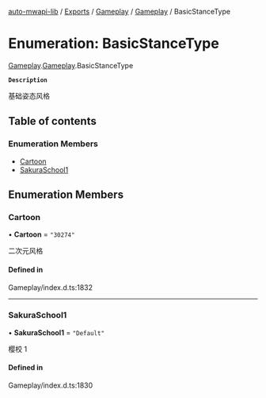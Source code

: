 [auto-mwapi-lib](../README.md) / [Exports](../modules.md) / [Gameplay](../modules/Gameplay.md) / [Gameplay](../modules/Gameplay.Gameplay.md) / BasicStanceType

# Enumeration: BasicStanceType

[Gameplay](../modules/Gameplay.md).[Gameplay](../modules/Gameplay.Gameplay.md).BasicStanceType

**`Description`**

基础姿态风格

## Table of contents

### Enumeration Members

- [Cartoon](Gameplay.Gameplay.BasicStanceType.md#cartoon)
- [SakuraSchool1](Gameplay.Gameplay.BasicStanceType.md#sakuraschool1)

## Enumeration Members

### Cartoon

• **Cartoon** = `"30274"`

二次元风格

#### Defined in

Gameplay/index.d.ts:1832

---

### SakuraSchool1

• **SakuraSchool1** = `"Default"`

樱校 1

#### Defined in

Gameplay/index.d.ts:1830
